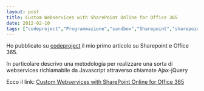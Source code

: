 ```yaml
---
layout: post
title: Custom Webservices with SharePoint Online for Office 365
date: 2012-02-10
tags: ["codeproject","Programmazione","sandbox","Sharepoint","sharepoint 2010","sharepoint online","webservices"]
---
```


Ho pubblicato su [codeproject](http://www.codeproject.com) il mio primo articolo su Sharepoint e Office 365.

In particolare descrivo una metodologia per realizzare una sorta di webservices richiamabile da Javascript attraverso chiamate Ajax-jQuery

Ecco il link: [Custom Webservices with SharePoint Online for Office 365](http://www.codeproject.com/Articles/327919/Custom-Webservices-with-Sharepoint-365 "Custom Webservices with SharePoint Online for Office 365")